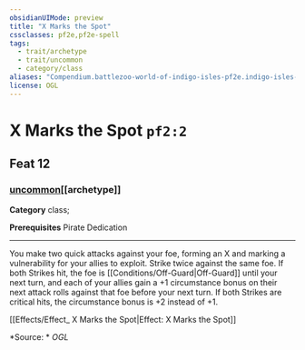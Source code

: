 ```yaml
---
obsidianUIMode: preview
title: "X Marks the Spot"
cssclasses: pf2e,pf2e-spell
tags:
  - trait/archetype
  - trait/uncommon
  - category/class
aliases: "Compendium.battlezoo-world-of-indigo-isles-pf2e.indigo-isles-feats.Item.VqDzjsk1LigkEnE5"
license: OGL
---
```

# X Marks the Spot `pf2:2`
## Feat 12
### [uncommon](uncommon "Uncommon Rarity Trait")[[archetype]]

**Category** class; 



**Prerequisites** Pirate Dedication
* * *
You make two quick attacks against your foe, forming an X and marking a vulnerability for your allies to exploit. Strike twice against the same foe. If both Strikes hit, the foe is [[Conditions/Off-Guard|Off-Guard]] until your next turn, and each of your allies gain a +1 circumstance bonus on their next attack rolls against that foe before your next turn. If both Strikes are critical hits, the circumstance bonus is +2 instead of +1.

[[Effects/Effect_ X Marks the Spot|Effect: X Marks the Spot]]

*Source: *
*OGL*